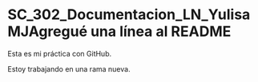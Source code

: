 
# SC_302_Documentacion_LN_YulisaMJAgregué una línea al README

Esta es mi práctica con GitHub.

Estoy trabajando en una rama nueva.
